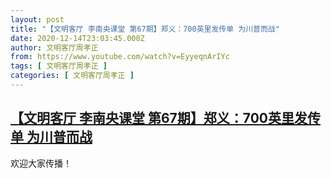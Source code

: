 ```yaml
---
layout: post
title: "【文明客厅 李南央课堂 第67期】郑义：700英里发传单 为川普而战"
date: 2020-12-14T23:03:45.000Z
author: 文明客厅周孝正
from: https://www.youtube.com/watch?v=EyyeqnArIYc
tags: [ 文明客厅周孝正 ]
categories: [ 文明客厅周孝正 ]
---
```

<!--1607987025000-->
[【文明客厅 李南央课堂 第67期】郑义：700英里发传单 为川普而战](https://www.youtube.com/watch?v=EyyeqnArIYc)
------

<div>
欢迎大家传播！
</div>
